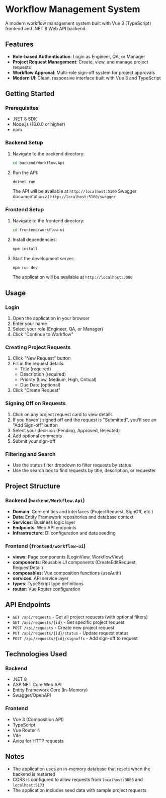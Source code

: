 # Workflow Management System

A modern workflow management system built with Vue 3 (TypeScript) frontend and .NET 8 Web API backend.

## Features

- **Role-based Authentication**: Login as Engineer, QA, or Manager
- **Project Request Management**: Create, view, and manage project requests
- **Workflow Approval**: Multi-role sign-off system for project approvals
- **Modern UI**: Clean, responsive interface built with Vue 3 and TypeScript

## Getting Started

### Prerequisites

- .NET 8 SDK
- Node.js (18.0.0 or higher)
- npm

### Backend Setup

1. Navigate to the backend directory:
   ```bash
   cd backend/Workflow.Api
   ```

2. Run the API:
   ```bash
   dotnet run
   ```

   The API will be available at `http://localhost:5100`
   Swagger documentation at `http://localhost:5100/swagger`

### Frontend Setup

1. Navigate to the frontend directory:
   ```bash
   cd frontend/workflow-ui
   ```

2. Install dependencies:
   ```bash
   npm install
   ```

3. Start the development server:
   ```bash
   npm run dev
   ```

   The application will be available at `http://localhost:3000`

## Usage

### Login

1. Open the application in your browser
2. Enter your name
3. Select your role (Engineer, QA, or Manager)
4. Click "Continue to Workflow"

### Creating Project Requests

1. Click "New Request" button
2. Fill in the request details:
   - Title (required)
   - Description (required)
   - Priority (Low, Medium, High, Critical)
   - Due Date (optional)
3. Click "Create Request"

### Signing Off on Requests

1. Click on any project request card to view details
2. If you haven't signed off and the request is "Submitted", you'll see an "Add Sign-off" button
3. Select your decision (Pending, Approved, Rejected)
4. Add optional comments
5. Submit your sign-off

### Filtering and Search

- Use the status filter dropdown to filter requests by status
- Use the search box to find requests by title, description, or requester

## Project Structure

### Backend (`backend/Workflow.Api`)

- **Domain**: Core entities and interfaces (ProjectRequest, SignOff, etc.)
- **Data**: Entity Framework repositories and database context
- **Services**: Business logic layer
- **Endpoints**: Web API endpoints
- **Infrastructure**: DI configuration and data seeding

### Frontend (`frontend/workflow-ui`)

- **views**: Page components (LoginView, WorkflowView)
- **components**: Reusable UI components (CreateEditRequest, RequestDetail)
- **composables**: Vue composition functions (useAuth)
- **services**: API service layer
- **types**: TypeScript type definitions
- **router**: Vue Router configuration

## API Endpoints

- `GET /api/requests` - Get all project requests (with optional filters)
- `GET /api/requests/{id}` - Get specific project request
- `POST /api/requests` - Create new project request
- `PUT /api/requests/{id}/status` - Update request status
- `POST /api/requests/{id}/signoffs` - Add sign-off to request

## Technologies Used

### Backend
- .NET 8
- ASP.NET Core Web API
- Entity Framework Core (In-Memory)
- Swagger/OpenAPI

### Frontend
- Vue 3 (Composition API)
- TypeScript
- Vue Router 4
- Vite
- Axios for HTTP requests

## Notes

- The application uses an in-memory database that resets when the backend is restarted
- CORS is configured to allow requests from `localhost:3000` and `localhost:5173`
- The application includes seed data with sample project requests
